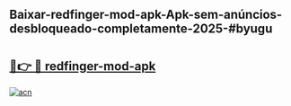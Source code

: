 ## Baixar-redfinger-mod-apk-Apk-sem-anúncios-desbloqueado-completamente-2025-#byugu

# <h2><a href="https://ainizakaria.my?title=redfinger-mod-apk&ref=22M">🔗👉 🔴 redfinger-mod-apk</a></h2>

[![acn](https://github.com/user-attachments/assets/0f9c940e-d8b0-45ae-aac7-cd30a18b3e1c)](https://ainizakaria.my?title=redfinger-mod-apk&ref=22M)

